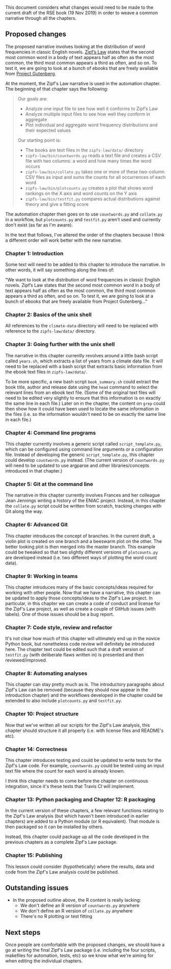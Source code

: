 This document considers what changes would need to be made to the current draft of the RSE book (19 Nov 2019) 
in order to weave a common narrative through all the chapters.

## Proposed changes

The proposed narrative involves looking at the distribution of word frequencies in classic English novels. 
[Zipf’s Law](https://en.wikipedia.org/wiki/Zipf%27s_law) states that the second most common word
in a body of text appears half as often as the most common,
the third most common appears a third as often, and so on.
To test it, we are going to look at a bunch of ebooks that are freely available from
[Project Gutenberg](https://www.gutenberg.org/).

At the moment, the Zipf's Law narrative is used in the automation chapter.
The beginning of that chapter says the following:

> Our goals are:
>
> - Analyze one input file to see how well it conforms to Zipf’s Law
> - Analyze multiple input files to see how well they conform in aggregate
> - Plot individual and aggregate word frequency distributions and their expected values
>
> Our starting point is:
>
> - The books are text files in the `zipfs-law/data/` directory
> - `zipfs-law/bin/countwords.py` reads a text file and creates a CSV file with two columns: a word and  how many times the word occurs
> - `zipfs-law/bin/collate.py` takes one or more of these two-column CSV files as input and sums the counts for all occurrences of each word
> - `zipfs-law/bin/plotcounts.py` creates a plot that shows word rankings on the X axis and word counts on the Y axis
> - `zipfs-law/bin/testfit.py` compares actual distributions against theory and give a fitting score

The automation chapter then goes on to use `countwords.py` and `collate.py` in a workflow,
but `plotcounts.py` and `testfit.py` aren't used and currently don't exist
(as far as I'm aware).

In the text that follows,
I've altered the order of the chapters
because I think a different order will work better with the new narrative.


### Chapter 1: Introduction

Some text will need to be added to this chapter to introduce the narrative.
In other words, it will say something along the lines of: 

"We want to look at the distribution of word frequencies in classic English novels.
Zipf’s Law states that the second most common word in a body of text appears half as often as the most common,
the third most common appears a third as often, and so on.
To test it, we are going to look at a bunch of ebooks that are freely available from Project Gutenberg..."

### Chapter 2: Basics of the unix shell

All references to the `climate-data` directory will need to be replaced
with reference to the `zipfs-law/data/` directory.

### Chapter 3: Going further with the unix shell

The narrative in this chapter currently revolves around a little bash script called `years.sh`,
which extracts a list of years from a climate data file.
It will need to be replaced with a bash script
that extracts basic information from the ebook text files in `zipfs-law/data/`.

To be more specific, a new bash script `book_summary.sh` could extract the
book title, author and release date using the `head` command to select the relevant lines
from an ebook text file. 
(Some of the original text files will need to be edited very slightly
to ensure that this information is on exactly the same line in each file.)
Later on in the chapter,
the content on `grep` could then show how it could have been used to locate the same
information in the files 
(i.e. so the information wouldn't need to be on exactly the same line in each file.)

### Chapter 4: Command line programs

This chapter currently involves a generic script called `script_template.py`,
which can be configured using command line arguments or a configuration file.
Instead of developing the generic `script_template.py`,
this chapter could develop `countwords.py` instead.
(The current version of `countwords.py` will need to be updated to use argparse
and other libraries/concepts introduced in that chapter.)

### Chapter 5: Git at the command line

The narrative in this chapter currently involves Frances and her colleague Jean Jennings
writing a history of the ENIAC project.
Instead, in this chapter the `collate.py` script could be written from scratch,
tracking changes with Git along the way.

### Chapter 6: Advanced Git

This chapter introduces the concept of branches.
In the current draft, a violin plot is created on one branch
and a beeswarm plot on the other.
The better looking plot is then merged into the master branch.
This example could be tweaked so that two slightly different versions of 
`plotcounts.py` are developed instead
(i.e. two different ways of plotting the word count data).

### Chapter 9: Working in teams

This chapter introduces many of the basic concepts/ideas required for working with other people.
Now that we have a narrative,
this chapter can be updated to apply those concepts/ideas to the Zipf's Law project.
In particular,
in this chapter we can create a code of conduct and license for the Zipf's Law project,
as well as create a couple of GitHub issues (with labels).
One of those issues should be a bug report.

### Chapter 7: Code style, review and refactor

It's not clear how much of this chapter will ultimately end up in the novice Python book,
but nonetheless code review will definitely be introduced here.
The chapter text could be edited such that a draft version of `testfit.py`
(with deliberate flaws written in)
is presented and then reviewed/improved.

### Chapter 8: Automating analyses 

This chapter can stay pretty much as is.
The introductory paragraphs about Zipf's Law can be removed 
(because they should now appear in the introduction chapter)
and the workflows developed in the chapter could be extended to also include
`plotcounts.py` and `testfit.py`.

### Chapter 10: Project structure

Now that we've written all our scripts for the Zipf's Law analysis,
this chapter should structure it all properly (i.e. with license files and README's etc).

### Chapter 14: Correctness

This chapter introduces testing and could be updated to write tests for the Zipf's Law code.
For example, `countwords.py` could be tested using an input text file where the count
for each word is already known.

I think this chapter needs to come before the chapter on continuous integration,
since it's these tests that Travis CI will implement.

### Chapter 13: Python packaging and Chapter 12: R packaging

In the current version of these chapters,
a few relevant functions relating to the Zipf's Law analysis 
(but which haven't been introduced in earlier chapters) are added to a Python module (or R equivalent).
That module is then packaged so it can be installed by others.

Instead, this chapter could package up all the code developed in the previous chapters
as a complete Zipf's Law package.

### Chapter 15: Publishing

This lesson could consider (hypothetically) where the results, data and code from the Zipf's Law
analysis could be published.


## Outstanding issues

- In the proposed outline above, the R content is really lacking:
  - We don't define an R version of `countwords.py` anywhere
  - We don't define an R version of `collate.py` anywhere
  - There's no R plotting or test fitting

## Next steps

Once people are comfortable with the proposed changes,
we should have a go at writing the final Zipf's Law package
(i.e. including the four scripts, makefiles for automation, tests, etc)
so we know what we're aiming for when editing the individual chapters.
 
